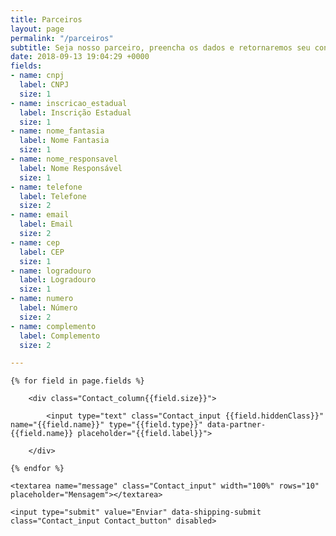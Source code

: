```yaml
---
title: Parceiros
layout: page
permalink: "/parceiros"
subtitle: Seja nosso parceiro, preencha os dados e retornaremos seu contato.
date: 2018-09-13 19:04:29 +0000
fields:
- name: cnpj
  label: CNPJ
  size: 1
- name: inscricao_estadual
  label: Inscrição Estadual
  size: 1
- name: nome_fantasia
  label: Nome Fantasia
  size: 1
- name: nome_responsavel
  label: Nome Responsável
  size: 1
- name: telefone
  label: Telefone
  size: 2
- name: email
  label: Email
  size: 2
- name: cep
  label: CEP
  size: 1
- name: logradouro
  label: Logradouro
  size: 1
- name: numero
  label: Número
  size: 2
- name: complemento
  label: Complemento
  size: 2

---
```

<form action="email_parceiros.php" data-partners name="contact_form" method="POST" class="Contact" data-fade-medium>

	{% for field in page.fields %}	

		<div class="Contact_column{{field.size}}">

			<input type="text" class="Contact_input {{field.hiddenClass}}" name="{{field.name}}" type="{{field.type}}" data-partner-{{field.name}} placeholder="{{field.label}}">

		</div>

	{% endfor %}

	<textarea name="message" class="Contact_input" width="100%" rows="10" placeholder="Mensagem"></textarea>

	<input type="submit" value="Enviar" data-shipping-submit class="Contact_input Contact_button" disabled>

</form>
